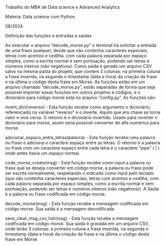 Trabalho do MBA de Data science e Advanced Analytics

Materia: Data science com Python

08/2024


Definição das funções e entradas e saidas

Ao executar o arquivo “decode_morse.py” o terminal irá solicitar a entrada de uma frase qualquer, desde que não contenha caracteres especiais, letras com acentos e cedilha, com cada palavra separada por espaço simples, como a escrita normal e sem pontuação, podendo ser letras e números inteiros (não negativos).
Como saída é gerado um arquivo CSV salvo na mesma pasta do projeto, que contém 3 colunas: na primeira coluna a frase inserida, na segunda o timestamp (data e hora) da criação da frase e na última o código desta frase em Morse. 
As funções estão em um arquivo chamado “decode_morse.py”, estão separadas de forma que seja possível importar essas funções em outros projetos e códigos, e o dicionário para código morse está no arquivo “config.py”.
As funções são: 

invert_dict(reverso) - Esta função recebe como argumento o dicionário, referenciado na variável “reverso” e o inverte. Aquilo que era chave se torna valor e vice versa. O retorno é o dicionário invertido. Usado para reverter o dicionário para morse, assim seria possível converter de alfa numérico para morse. 

adicionar_espaco_entre_letras(palavra) - Esta função recebe uma palavra ou frase e adiciona o caractere espaço entre as letras. O retorno é a palavra ou frase com um caractere espaço entre cada letra e o caractere “pipe” ( | ) onde antes havia um espaço normal.

code_morse_create(msg) - Esta função recebe como input a palavra ou frase que se deseja converter em código morse, a palavra ou frase pode ser escrita normalmente, respeitando o indicado como input pelo teclado (que não contenha caracteres especiais, letras com acentos e cedilha, com cada palavra separada por espaço simples, como a escrita normal e sem pontuação, podendo ser letras e números inteiros (não negativos)). A Saída é a palavra ou frase codificada em código morse. 

decode_morse(msg) - Esta função recebe a mensagem codificada em código morse. Sua saída é a mensagem decodificada. 

save_clear_msg_csv_hdr(msg) - Esta função recebe a mensagem codificada em código morse. Sua saída é gravada em um arquivo CSV, onde terão 3 colunas: a primeira coluna a frase inserida, na segunda o timestamp (data e hora) da criação da frase e na última o código desta frase em Morse.
